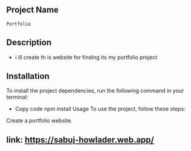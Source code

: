 ## Project Name

`Portfolio`

## Description

-  i ill create th is website for finding  its my portfolio project

## Installation

To install the project dependencies, run the following command in your terminal:

-  Copy code
   npm install
   Usage
   To use the project, follow these steps:

Create a portfolio website.

## link: https://sabuj-howlader.web.app/